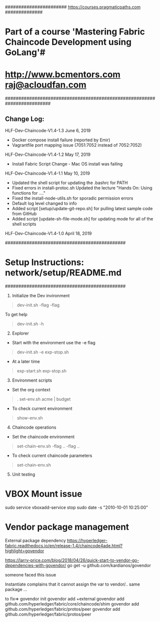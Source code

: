 
####################### https://courses.pragmaticpaths.com ##############
# Part of a course 'Mastering Fabric Chaincode Development using GoLang'#
# http://www.bcmentors.com      raj@acloudfan.com                       #
#########################################################################

Change Log:
----------
HLF-Dev-Chaincode-V1.4-1.3      June 6, 2019
* Docker compose install failure (reported by Emir)
* Vagrantfile port mapping issue (7051:7052 instead of 7052:7052)

HLF-Dev-Chaincode-V1.4-1.2      May 17, 2019
* Install Fabric Script Change - Mac OS install was failing

HLF-Dev-Chaincode-V1.4-1.1      May 10, 2019

* Updated the shell script for updating the .bashrc for PATH
* Fixed errors in install-protoc.sh
  Updated the lecture "Hands On: Using functions for ...."
* Fixed the install-node-utils.sh for sporadic permission errors
* Default log level changed to info
* Added script [setup/update-git-repo.sh] for pulling latest sample code from GitHub
* Added script [update-sh-file-mode.sh] for updating mode for all of the shell scripts

HLF-Dev-Chaincode-V1.4-1.0      April 18, 2019


#############################################
# Setup Instructions: network/setup/README.md
#############################################



1. Initialize the Dev invironment
> dev-init.sh   -flag  -flag

To get help
> dev-init.sh -h

2. Explorer
- Start with the environment use the -e flag
> dev-init.sh -e
> exp-stop.sh

- At a later time
> exp-start.sh
> exp-stop.sh

3. Environment scripts
- Set the org context
>  .   set-env.sh    acme | budget
- To check current environment
> show-env.sh

4. Chaincode operations
- Set the chaincode environment
> set-chain-env.sh  -flag ..  -flag ..
- To check current chaincode parameters
> set-chain-env.sh   

5. Unit testing



# VBOX Mount issue
sudo service vboxadd-service stop
sudo date -s "2010-10-01 10:25:00"

Vendor package management
==========================

External package dependency
https://hyperledger-fabric.readthedocs.io/en/release-1.4/chaincode4ade.html?highlight=govendor


https://larry-price.com/blog/2018/04/26/quick-start-to-vendor-go-dependencies-with-govendor/
go get -u github.com/kardianos/govendor

someone faced this issue

Instantiate complains that it cannot assign the var to vendor/.. same package ...

to fix=>
govendor init
govendor add +external
govendor add github.com/hyperledger/fabric/core/chaincode/shim
govendor add github.com/hyperledger/fabric/protos/peer
govendor add github.com/hyperledger/fabric/protos/peer

